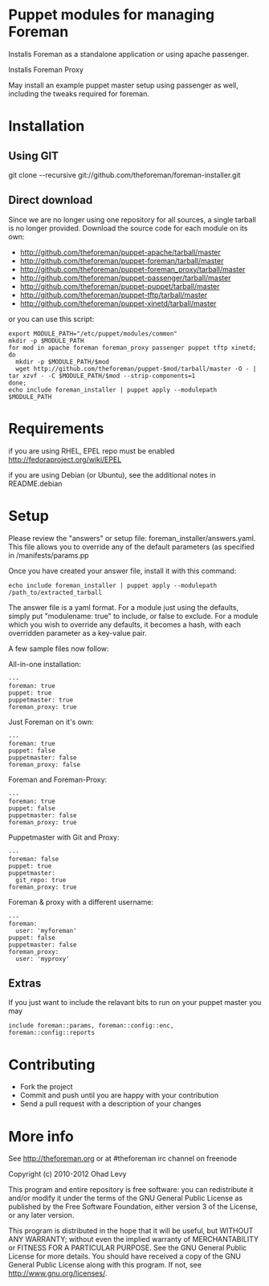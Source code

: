 # Puppet modules for managing Foreman

Installs Foreman as a standalone application or using apache passenger.

Installs Foreman Proxy

May install an example puppet master setup using passenger as well, including the tweaks required for foreman.


# Installation

## Using GIT

git clone --recursive git://github.com/theforeman/foreman-installer.git

## Direct download

Since we are no longer using one repository for all sources, a single tarball is no longer provided.
Download the source code for each module on its own:

  * http://github.com/theforeman/puppet-apache/tarball/master
  * http://github.com/theforeman/puppet-foreman/tarball/master
  * http://github.com/theforeman/puppet-foreman_proxy/tarball/master
  * http://github.com/theforeman/puppet-passenger/tarball/master
  * http://github.com/theforeman/puppet-puppet/tarball/master
  * http://github.com/theforeman/puppet-tftp/tarball/master
  * http://github.com/theforeman/puppet-xinetd/tarball/master

or you can use this script:

    export MODULE_PATH="/etc/puppet/modules/common"
    mkdir -p $MODULE_PATH
    for mod in apache foreman foreman_proxy passenger puppet tftp xinetd; do
      mkdir -p $MODULE_PATH/$mod
      wget http://github.com/theforeman/puppet-$mod/tarball/master -O - | tar xzvf - -C $MODULE_PATH/$mod --strip-components=1
    done;
    echo include foreman_installer | puppet apply --modulepath $MODULE_PATH

# Requirements

if you are using RHEL, EPEL repo must be enabled <http://fedoraproject.org/wiki/EPEL>

if you are using Debian (or Ubuntu), see the additional notes in README.debian

# Setup

Please review the "answers" or setup file: foreman_installer/answers.yaml. This file allows
you to override any of the default parameters (as specified in <module>/manifests/params.pp

Once you have created your answer file, install it with this command:

    echo include foreman_installer | puppet apply --modulepath /path_to/extracted_tarball

The answer file is a yaml format. For a module just using the defaults, simply put
"modulename: true" to include, or false to exclude. For a module which you wish to
override any defaults, it becomes a hash, with each overridden parameter as a key-value
pair.

A few sample files now follow:

All-in-one installation:

    ---
    foreman: true
    puppet: true
    puppetmaster: true
    foreman_proxy: true

Just Foreman on it's own:

    ---
    foreman: true
    puppet: false
    puppetmaster: false
    foreman_proxy: false

Foreman and Foreman-Proxy:

    ---
    foreman: true
    puppet: false
    puppetmaster: false
    foreman_proxy: true

Puppetmaster with Git and Proxy:

    ---
    foreman: false
    puppet: true
    puppetmaster:
      git_repo: true
    foreman_proxy: true

Foreman & proxy with a different username:

    ---
    foreman:
      user: 'myforeman'
    puppet: false
    puppetmaster: false
    foreman_proxy:
      user: 'myproxy'

Extras
------

If you just want to include the relavant bits to run on your puppet master you may

    include foreman::params, foreman::config::enc, foreman::config::reports

# Contributing

* Fork the project
* Commit and push until you are happy with your contribution
* Send a pull request with a description of your changes

# More info

See http://theforeman.org or at #theforeman irc channel on freenode

Copyright (c) 2010-2012 Ohad Levy

This program and entire repository is free software: you can redistribute it and/or modify
it under the terms of the GNU General Public License as published by
the Free Software Foundation, either version 3 of the License, or
any later version.

This program is distributed in the hope that it will be useful,
but WITHOUT ANY WARRANTY; without even the implied warranty of
MERCHANTABILITY or FITNESS FOR A PARTICULAR PURPOSE.  See the
GNU General Public License for more details.
You should have received a copy of the GNU General Public License
along with this program.  If not, see <http://www.gnu.org/licenses/>.
